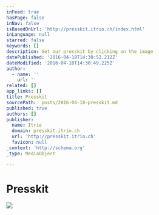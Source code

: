 ```yaml
---
inFeed: true
hasPage: false
inNav: false
isBasedOnUrl: 'http://presskit.itrio.ch/index.html'
inLanguage: null
starred: false
keywords: []
description: Get our presskit by clicking on the image
datePublished: '2016-04-18T14:30:52.212Z'
dateModified: '2016-04-18T14:30:49.225Z'
author:
  - name: ''
    url: ''
related: []
app_links: []
title: Presskit
sourcePath: _posts/2016-04-18-presskit.md
published: true
authors: []
publisher:
  name: Itrio
  domain: presskit.itrio.ch
  url: 'http://presskit.itrio.ch'
  favicon: null
_context: 'http://schema.org'
_type: MediaObject

---
```

# Presskit
![](https://the-grid-user-content.s3-us-west-2.amazonaws.com/acfac67f-cdeb-4a42-a6d7-78def82e334b.jpg)